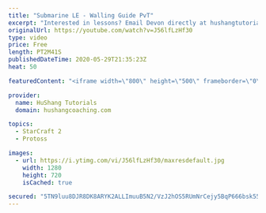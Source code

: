 ```yaml
---
title: "Submarine LE - Walling Guide PvT"
excerpt: "Interested in lessons? Email Devon directly at hushangtutorials@outlook.com ------------------------------------------------------------------------------------------------------- Want to support HuShang Tutorials directly? Patreon is a website where you can contribute a monthly donation that will help"
originalUrl: https://youtube.com/watch?v=J56lfLzHf30
type: video
price: Free
length: PT2M41S
publishedDateTime: 2020-05-29T21:35:23Z
heat: 50

featuredContent: "<iframe width=\"800\" height=\"500\" frameborder=\"0\" src=\"https://www.youtube.com/embed/J56lfLzHf30\" allow=\"accelerometer; autoplay; encrypted-media; gyroscope; picture-in-picture\" allowfullscreen></iframe>"

provider:
  name: HuShang Tutorials
  domain: hushangcoaching.com

topics:
  - StarCraft 2
  - Protoss

images:
  - url: https://i.ytimg.com/vi/J56lfLzHf30/maxresdefault.jpg
    width: 1280
    height: 720
    isCached: true

secured: "5TN9luu8DJR8DK8ARYK2ALLImuuB5N2/VzJ2hOS5RUmNrCejy5BqP666bsk55TlWI40uEThE6/9B7ur59NXbfDjS6vXhNx8PuDwJY1aDDjUznnpXRRvhKEi1iwXcoaQrMupIlYDQleWCm60ZAbGuFN2eMJtLjEz0XlhhLrhOSVAiWBLy+7vpc8KlS2PqITtk+m6fsC88ZVVZFVOmhJgel3PQXp0zYZNQpW5YhIizwTQl0rqU+aL03HsONY2zOZD/bhO0gr5y7qDicZKy6a0Gl4IvvAJQQuziyI8RZVz2aOKhDN9XD7dXB2jBUA9ilYSb/oeHSqd8KlpqhS6RlDAYG30/DEJ+PmX1BlDwmZaGs/3DF8yu2SnLjQtGzei5Ichx3rkuxe/drAZ4zymmHNbhAQvGJodgH14wPDkkjV0EnSw=;nEnpWrlAfwyUcasKm7gbDA=="
---
```


